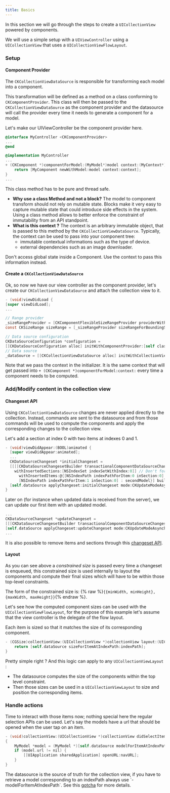 ```yaml
---
title: Basics
---
```


In this section we will go through the steps to create a `UICollectionView` powered by components.

We will use a simple setup with a `UIViewController` using a `UICollectionView` that uses a `UICollectionViewFlowLayout`.

### Setup

#### Component Provider
The `CKCollectionViewDataSource` is responsible for transforming each model into a component.

This transformation will be defined as a method on a class conforming to `CKComponentProvider`. This class will then be passed to the `CKCollectionViewDataSource` as the component provider and the datasource will call the provider every time it needs to generate a component for a model.

Let's make our UIViewController be the component provider here.

```objectivec
@interface MyController <CKComponentProvider>
...
@end

@implementation MyController
...
+ (CKComponent *)componentForModel:(MyModel*)model context:(MyContext*)context {
	return [MyComponent newWithModel:model context:context];
}
...
```

<div class="note-important">
 <p>
    This class method has to be pure and thread safe.
 </p>
</div>

- **Why use a class Method and not a block?** The model to component transform should not rely on mutable state. Blocks make it very easy to capture mutable state that could introduce side effects in the system. Using a class method allows to better enforce the constraint of immutability from an API standpoint.
- **What is this context ?** The context is an arbitrary immutable object, that is passed to this method by the `CKCollectionViewDataSource`. Typically, the context can be used to pass into your component tree:
	* immutable contextual informations such as the type of device.
	* external dependencies such as an image downloader.

<div class="note-important">
 <p>
Don't access global state inside a Component. Use the context to pass this information instead.
 </p>
</div>

#### Create a `CKCollectionViewDataSource`

Ok, so now we have our view controller as the component provider, let's create our `CKCollectionViewDataSource` and attach the collection view to it.

```objectivec
- (void)viewDidLoad {
[super viewDidLoad];
...

// Range provider
_sizeRangeProvider = [CKComponentFlexibleSizeRangeProvider providerWithFlexibility:CKComponentSizeRangeFlexibleHeight];
const CKSizeRange sizeRange = [_sizeRangeProvider sizeRangeForBoundingSize:self.collectionView.bounds.size];

// Data source configuration
CKDataSourceConfiguration *configuration =
[[CKDataSourceConfiguration alloc] initWithComponentProvider:[self class] context:context sizeRange:sizeRange];
// Data source                       
_dataSource = [[CKCollectionViewDataSource alloc] initWithCollectionView:self.collectionView supplementaryViewDataSource:nil configuration:configuration];
```


Note that we pass the context in the initializer. It is the same context that will get passed into `+ (CKComponent *)componentForModel:context:` every time a component needs to be computed.

### Add/Modify content in the collection view

#### Changeset API
Using `CKCollectionViewDataSource` changes are never applied directly to the collection. Instead, commands are sent to the datasource and from those commands will be used to compute the components and apply the corresponding changes to the collection view.

Let's add a section at index 0 with two items at indexes 0 and 1.

```objectivec
- (void)viewDidAppear:(BOOL)animated {
  [super viewDidAppear:animated];
  ...
  CKDataSourceChangeset *initialChangeset =
  [[[[CKDataSourceChangesetBuilder transactionalComponentDataSourceChangeset]
	withInsertedSections:[NSIndexSet indexSetWithIndex:0]] // Don't forget the insertion of section 0
	  withInsertedItems:@{[NSIndexPath indexPathForItem:0 inSection:0] : firstModel,
	  [NSIndexPath indexPathForItem:1 inSection:0] : secondModel}] build];
  [self.dataSource applyChangeset:initialChangeset mode:CKUpdateModeAsynchronous userInfo:nil;
}
```

Later on (for instance when updated data is received from the server), we can update our first item with an updated model.

```objectivec
...
CKDataSourceChangeset *updateChangeset =
[[[CKDataSourceChangesetBuilder transactionalComponentDataSourceChangeset] withUpdatedItems:@{[NSIndexPath indexPathForItem:0 inSection:0] : updatedFirstModel}] build];
[self.dataSource applyChangeset:updateChangeset mode:CKUpdateModeAsynchronous userInfo:nil];
...
```

It is also possible to remove items and sections through this [changeset API](datasource-changeset-api.html).

#### Layout

As you can see above a *constrained size* is passed every time a changeset is enqueued, this constrained size is used internally to layout the components and compute their final sizes which will have to be within those top-level constraints.

The form of the constrained size is: {% raw  %}`{{minWidth, minHeight},{maxWidth, maxHeight}}`{% endraw %}.

Let's see how the computed component sizes can be used with the `UICollectionViewFlowLayout`, for the purpose of this example let's assume that the view controller is the delegate of the flow layout.

Each item is sized so that it matches the size of its corresponding component.

```objectivec
- (CGSize)collectionView:(UICollectionView *)collectionView layout:(UICollectionViewLayout *)collectionViewLayout sizeForItemAtIndexPath:(NSIndexPath *)indexPath {
    return [self.dataSource sizeForItemAtIndexPath:indexPath];
}
```

Pretty simple right ? And this logic can apply to any `UICollectionViewLayout` :

- The datasource computes the size of the components within the top level constraint.
- Then those sizes can be used in a `UICollectionViewLayout` to size and position the corresponding items.

### Handle actions

Time to interact with those items now; nothing special here the regular selection APIs can be used. Let's say the models have a url that should be opened when the user tap on an item.

```objectivec
- (void)collectionView:(UICollectionView *)collectionView didSelectItemAtIndexPath:(NSIndexPath *)indexPath
{
	MyModel *model = (MyModel *)[self.dataSource modelForItemAtIndexPath:indexPath];
	if (model.url != nil) {
		[[UIApplication sharedApplication] openURL:navURL];
	}
}
```

<div class="note-important">
 <p>
The datasource is the source of truth for the collection view, if you have to retrieve a model corresponding to an indexPath always use `-modelForItemAtIndexPath`. See this <a href="/docs/datasource-gotchas.html#the-datasource-involves-asynchronous-operations">gotcha</a> for more details.
 </p>
</div>
